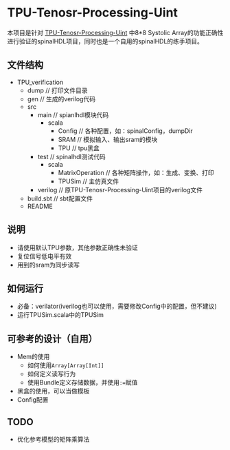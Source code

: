 # TPU-Tenosr-Processing-Uint

本项目是针对 [TPU-Tenosr-Processing-Uint](https://github.com/leo47007/TPU-Tensor-Processing-Unit) 中8*8 Systolic Array的功能正确性进行验证的spinalHDL项目，同时也是一个自用的spinalHDL的练手项目。

## 文件结构
- TPU_verification
  - dump // 打印文件目录
  - gen // 生成的verilog代码
  - src 
    - main // spianlhdl模块代码
      - scala
        - Config // 各种配置，如：spinalConfig，dumpDir
        - SRAM // 模拟输入、输出sram的模块
        - TPU // tpu黑盒
    - test // spinalhdl测试代码
      - scala
        - MatrixOperation // 各种矩阵操作，如：生成、变换、打印
        - TPUSim // 主仿真文件
    - verilog // 原TPU-Tenosr-Processing-Uint项目的verilog文件
  - build.sbt // sbt配置文件
  - README

## 说明
- 请使用默认TPU参数，其他参数正确性未验证
- 复位信号低电平有效
- 用到的sram为同步读写

## 如何运行
- 必备：verilator(iverilog也可以使用，需要修改Config中的配置，但不建议)
- 运行TPUSim.scala中的TPUSim

## 可参考的设计（自用）
- Mem的使用
  - 如何使用`Array[Array[Int]]`
  - 如何定义读写行为
  - 使用Bundle定义存储数据，并使用`:=`赋值
- 黑盒的使用，可以当做模板
- Config配置


## TODO
- 优化参考模型的矩阵乘算法